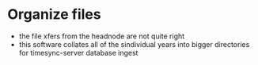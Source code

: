 # Organize files


- the file xfers from the headnode are not quite right
- this software collates all of the sindividual years into bigger directories for timesync-server database ingest
